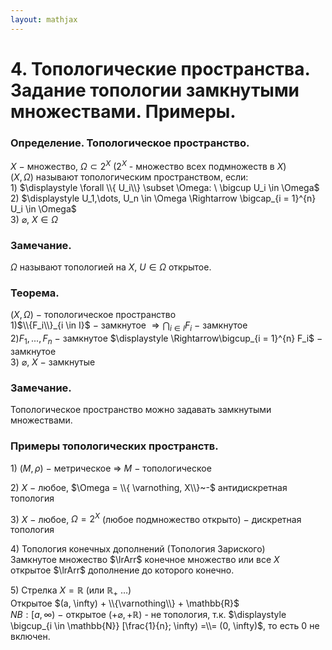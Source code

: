 ```yaml
---  
layout: mathjax  
---  
```

  
# 4. Топологические пространства. Задание топологии замкнутыми множествами. Примеры.  
  
### Определение. Топологическое пространство.  
$X~-$ множество, $\Omega \subset 2^{X}$ ($2^X$ - множество всех подмножеств в $X$)  
$(X, \Omega)$ называют топологическим пространством, если:  
$1)$ $\displaystyle \forall \\{ U_i\\} \subset \Omega: \  \bigcup U_i \in \Omega$  
$2)$ $\displaystyle U_1,\dots, U_n \in \Omega \Rightarrow \bigcap_{i = 1}^{n} U_i \in \Omega$  
$3)~\varnothing,~X \in \Omega$  
  
### Замечание.  
$\Omega$  называют топологией на $X,~$$U \in \Omega$ открытое.  
  
### Теорема.  
$(X, \Omega)~-$ топологическое пространство  
$1)$$\\{F_i\\}_{i \in I}$  $-$ замкнутое $\Rightarrow\displaystyle\bigcap_{i \in I} F_i$  $-$ замкнутое  
$2)$$F_1, ..., F_n$  $-$ замкнутое $\displaystyle \Rightarrow\bigcup_{i = 1}^{n} F_i$  $-$ замкнутое  
$3)$$~\varnothing,~X~-$ замкнутые  
  
### Замечание.  
Топологическое пространство можно задавать замкнутыми множествами.  
  
### Примеры топологических пространств.  
$1)$$~(M, \rho)~-$ метрическое $\Rightarrow$ $M~-$ топологическое  
  
$2)$$~X~-$ любое, $\Omega = \\{ \varnothing, X\\}~-$ антидискретная топология  
  
$3)$$~X~-$ любое, $\Omega  = 2^X$ (любое подмножество открыто) $-$ дискретная топология  
  
$4)$ Топология конечных дополнений (Топология Зариского)  
Замкнутое множество $\lrArr$ конечное множество или все $X$  
открытое $\lrArr$ дополнение до которого конечно.  
  
$5)$ Стрелка $X=\mathbb{R}$ (или $\mathbb{R}_+$ …)  
Открытое $(a, \infty) + \\{\varnothing\\} + \mathbb{R}$  
$NB: [a, \infty)~-$  открытое $(+\varnothing, +\mathbb{R})$ - не топология, т.к. $\displaystyle \bigcup_{i \in \mathbb{N}} [\frac{1}{n}; \infty) =\\= (0, \infty)$, то есть $0$ не включен.  
